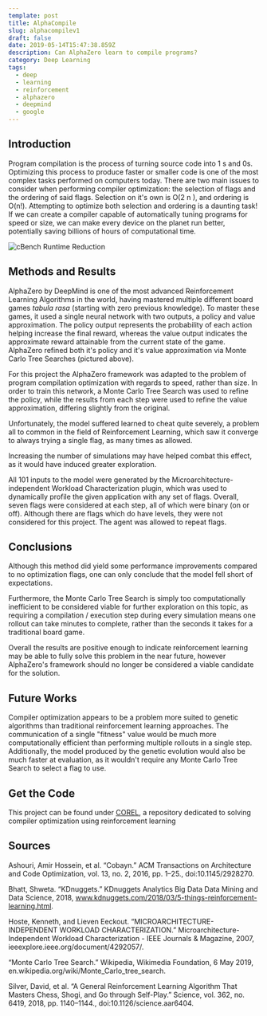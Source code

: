 ```yaml
---
template: post
title: AlphaCompile
slug: alphacompilev1
draft: false
date: 2019-05-14T15:47:38.859Z
description: Can AlphaZero learn to compile programs?
category: Deep Learning
tags:
  - deep
  - learning
  - reinforcement
  - alphazero
  - deepmind
  - google
---
```

## Introduction

Program compilation is the process of turning source code into 1 s and 0s. Optimizing this process to produce faster or smaller code is one of the most complex tasks performed on computers today.
There are two main issues to consider when performing compiler optimization: the selection of flags and the ordering of said flags.
Selection on it's own is O(2 n ), and ordering is O(n!).
Attempting to optimize both selection and ordering is a daunting task!
If we can create a compiler capable of automatically tuning programs for speed or size, we can make every device on the planet run better, potentially saving billions of hours of computational time.

![cBench Runtime Reduction](/media/speedup.png "cBench Runtime Reductions for Testing Programs")

## Methods and Results

AlphaZero by DeepMind is one of the most advanced Reinforcement Learning Algorithms in the world, having mastered multiple different board games _tabula rasa_ (starting with zero previous knowledge). To master these games, it used a single neural network with two outputs, a policy and value approximation. The policy output represents the probability of each action helping increase the final reward, whereas the value output indicates the approximate reward attainable from the current state of the game. AlphaZero refined both it's policy and it's value approximation via Monte Carlo Tree Searches (pictured above).

For this project the AlphaZero framework was adapted to the problem of program compilation optimization with regards to speed, rather than size. In order to train this network, a Monte Carlo Tree Search was used to refine the policy, while the results from each step were used to refine the value approximation, differing slightly from the original.

Unfortunately, the model suffered learned to cheat quite severely, a problem all to common in the field of Reinforcement Learning, which saw it converge to always trying a single flag, as many times as allowed.

Increasing the number of simulations may have helped combat this effect, as it would have induced greater exploration.

All 101 inputs to the model were generated by the Microarchitecture-independent Workload Characterization plugin, which was used to dynamically profile the given application with any set of flags. Overall, seven flags were considered at each step, all of which were binary (on or off). Although there are flags which do have levels, they were not considered for this project. The agent was allowed to repeat flags.

## Conclusions

Although this method did yield some performance improvements compared to no optimization flags, one can only conclude that the model fell short of expectations.

Furthermore, the Monte Carlo Tree Search is simply too computationally inefficient to be considered viable for further exploration on this topic, as requiring a compilation / execution step during every simulation means one rollout can take minutes to complete, rather than the seconds it takes for a traditional board game.

Overall the results are positive enough to indicate reinforcement learning may be able to fully solve this problem in the near future, however AlphaZero's framework should no longer be considered a viable candidate for the solution.

## Future Works

Compiler optimization appears to be a problem more suited to genetic algorithms than traditional reinforcement learning approaches. The communication of a single "fitness" value would be much more computationally efficient than performing multiple rollouts in a single step. Additionally, the model produced by the genetic evolution would also be much faster at evaluation, as it wouldn't require any Monte Carlo Tree Search to select a flag to use.

## Get the Code

This project can be found under [COREL](https://github.com/thoward27/COREL), a repository dedicated to solving compiler optimization using reinforcement learning

## Sources

Ashouri, Amir Hossein, et al. “Cobayn.” ACM Transactions on Architecture and Code Optimization, vol. 13, no. 2, 2016, pp. 1–25., doi:10.1145/2928270.

Bhatt, Shweta. “KDnuggets.” KDnuggets Analytics Big Data Data Mining and Data Science, 2018, www.kdnuggets.com/2018/03/5-things-reinforcement-learning.html.

Hoste, Kenneth, and Lieven Eeckout. “MICROARCHITECTURE-INDEPENDENT WORKLOAD CHARACTERIZATION.” Microarchitecture-Independent Workload Characterization - IEEE Journals &amp; Magazine, 2007, ieeexplore.ieee.org/document/4292057/.

“Monte Carlo Tree Search.” Wikipedia, Wikimedia Foundation, 6 May 2019, en.wikipedia.org/wiki/Monte_Carlo_tree_search.

Silver, David, et al. “A General Reinforcement Learning Algorithm That Masters Chess, Shogi, and Go through Self-Play.” Science, vol. 362, no. 6419, 2018, pp. 1140–1144., doi:10.1126/science.aar6404.
